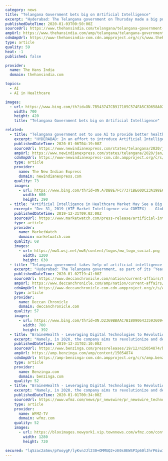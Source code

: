```yaml
---
category: news
title: "Telangana Government bets big on Artificial Intelligence"
excerpt: "Hyderabad: The Telangana government on Thursday made a big push towards tapping the ever-growing opportunities in Artificial Intelligence (AI ... IIIT-H will set up a research centre in applied AI in healthcare and smart mobility. \"In line with our vision and our approach, AI will be our focus for the coming year and beyond."
publishedDateTime: 2020-01-03T00:50:00Z
sourceUrl: https://www.thehansindia.com/telangana/telangana-government-bets-big-on-artificial-intelligence-594715
ampUrl: https://www.thehansindia.com/amp/telangana/telangana-government-bets-big-on-artificial-intelligence-594715
cdnAmpUrl: https://www-thehansindia-com.cdn.ampproject.org/c/s/www.thehansindia.com/amp/telangana/telangana-government-bets-big-on-artificial-intelligence-594715
type: article
quality: 59
heat: -1
published: false

provider:
  name: The Hans India
  domain: thehansindia.com

topics:
  - AI
  - AI in Healthcare

images:
  - url: https://www.bing.com/th?id=ON.7B543747CB917105C574FA5C3D658A02
    width: 700
    height: 420
    title: "Telangana Government bets big on Artificial Intelligence"

related:
  - title: "Telangana government set to use AI to provide better healthcare services"
    excerpt: "HYDERABAD: In an effort to introduce Artificial Intelligence (AI) in public healthcare, the State government along with Intel, Public Healthcare Foundation of India (PHFI) and International Institute of Information Technology-Hyderabad (IIIT-H) will work in the field of diagnostics, proactive public healthcare, health services optimisation ..."
    publishedDateTime: 2020-01-06T04:19:00Z
    sourceUrl: https://www.newindianexpress.com/states/telangana/2020/jan/06/telangana-government-set-to-use-ai-to-provide-better-healthcare-services-2085694.html
    ampUrl: https://www.newindianexpress.com/states/telangana/2020/jan/06/telangana-government-set-to-use-ai-to-provide-better-healthcare-services-2085694.amp
    cdnAmpUrl: https://www-newindianexpress-com.cdn.ampproject.org/c/s/www.newindianexpress.com/states/telangana/2020/jan/06/telangana-government-set-to-use-ai-to-provide-better-healthcare-services-2085694.amp
    type: article
    provider:
      name: The New Indian Express
      domain: newindianexpress.com
    quality: 73
    images:
      - url: https://www.bing.com/th?id=ON.A7DB8E7FC77371BE60DC23A198E69E1A
        width: 600
        height: 390
  - title: "Artificial Intelligence in Healthcare Market May See a Big Move | Intel, Nvidia, Google, IBM, Microsoft"
    excerpt: "Dec 31, 2019 (HTF Market Intelligence via COMTEX) -- Global Artificial Intelligence in Healthcare Market Outlook provides thoughtful analysis of current issues facing the industry, along with current facts and statistics about the production and application in Global Artificial Intelligence in Healthcare Market. The latest research publication ..."
    publishedDateTime: 2019-12-31T09:02:00Z
    sourceUrl: https://www.marketwatch.com/press-release/artificial-intelligence-in-healthcare-market-may-see-a-big-move-intel-nvidia-google-ibm-microsoft-2019-12-31
    type: article
    provider:
      name: MarketWatch
      domain: marketwatch.com
    quality: 68
    images:
      - url: https://mw3.wsj.net/mw5/content/logos/mw_logo_social.png
        width: 1200
        height: 630
  - title: "Telangana government takes help of artificial intelligence projects"
    excerpt: "Hyderabad: The Telangana government, as part of its ‘Year of AI’ initiative, launched two new projects which use artificial intelligence (AI). Both projects are part of the state government’s efforts to make government services more efficient with emerging technologies such as AI and blockchain. The first project was a “crowd estimation ..."
    publishedDateTime: 2020-01-02T19:41:00Z
    sourceUrl: https://www.deccanchronicle.com/nation/current-affairs/030120/telangana-government-takes-help-of-artificial-intelligence-projects.html
    ampUrl: https://www.deccanchronicle.com/amp/nation/current-affairs/030120/telangana-government-takes-help-of-artificial-intelligence-projects.html
    cdnAmpUrl: https://www-deccanchronicle-com.cdn.ampproject.org/c/s/www.deccanchronicle.com/amp/nation/current-affairs/030120/telangana-government-takes-help-of-artificial-intelligence-projects.html
    type: article
    provider:
      name: Deccan Chronicle
      domain: deccanchronicle.com
    quality: 57
    images:
      - url: https://www.bing.com/th?id=ON.D2369BBAAC7B18090643359360946AE8
        width: 700
        height: 392
  - title: "BraineHealth - Leveraging Digital Technologies to Revolutionize Healthcare"
    excerpt: "Namely, in 2020, the company aims to revolutionize and democratize healthcare by incorporating artificial intelligence and robotics into it. BraineHealth is already working on a slew of digital health solutions, covering different medical areas from primary and elderly healthcare to mental health. The company's primary goal is to connect expert ..."
    publishedDateTime: 2019-12-31T02:10:00Z
    sourceUrl: https://www.benzinga.com/pressreleases/19/12/n15054874/brainehealth-leveraging-digital-technologies-to-revolutionize-healthcare
    ampUrl: https://amp.benzinga.com/amp/content/15054874
    cdnAmpUrl: https://amp-benzinga-com.cdn.ampproject.org/c/s/amp.benzinga.com/amp/content/15054874
    type: article
    provider:
      name: Benzinga.com
      domain: benzinga.com
    quality: 52
  - title: "BraineHealth - Leveraging Digital Technologies to Revolutionize Healthcare"
    excerpt: "Namely, in 2020, the company aims to revolutionize and democratize healthcare by incorporating artificial intelligence and robotics into it. BraineHealth is already working on a slew of digital health solutions, covering different medical areas from primary and elderly healthcare to mental health. The company's primary goal is to connect expert ..."
    publishedDateTime: 2020-01-01T00:34:00Z
    sourceUrl: https://www.wfmz.com/news/pr_newswire/pr_newswire_technology/brainehealth---leveraging-digital-technologies-to-revolutionize-healthcare/article_94a7204e-0ded-5119-bcb1-8d2cd4aa1436.html
    type: article
    provider:
      name: WFMZ-TV
      domain: wfmz.com
    quality: 52
    images:
      - url: https://bloximages.newyork1.vip.townnews.com/wfmz.com/content/tncms/custom/image/b9818ac0-ee9a-11e9-8e9f-a3b831b71481.jpg
        width: 1280
        height: 720

secured: "lq5zac2a5mv/pYooygF/lyKvnJJl230+OMMGQ2+zE0s0EWSPIp60lJhrP6iwIh/HnBFgwA4q/so9rBCPMaU6hgxlZ+PuiKcgIRKr8PTmSiRY4lonlqoBSRwV3d2NjDuz/F2Zwmoy26dqaAD/VLdYi76WkzLUirmHxJyscsgdriPRqBll0HAmblfPcciZqf+bO1tlW4/ADwnjo9FQyV5yOTjLzfThb7GWEUT+E/N51o9Po8qRmugldcsZJjmMGXQ/NyCLS+SyEhykO6+J8ksDAg==;eHofq8QV9yb7Y5XMsv74mQ=="
---
```


